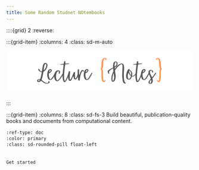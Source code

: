 ```yaml
---
title: Some Random Studnet NOtembooks
---
```


::::{grid} 2
:reverse:

:::{grid-item}
:columns: 4
:class: sd-m-auto

<img src="images/logo-square.svg" />

:::

:::{grid-item}
:columns: 8
:class: sd-fs-3
Build beautiful, publication-quality books and documents from computational content.

```{button-ref} 1-intro/syllabus
:ref-type: doc
:color: primary
:class: sd-rounded-pill float-left


Get started
```